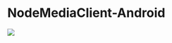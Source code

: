 # NodeMediaClient-Android
[![](https://jitpack.io/v/NodeMedia/NodeMediaClient-Android.svg)](https://jitpack.io/#NodeMedia/NodeMediaClient-Android)   

